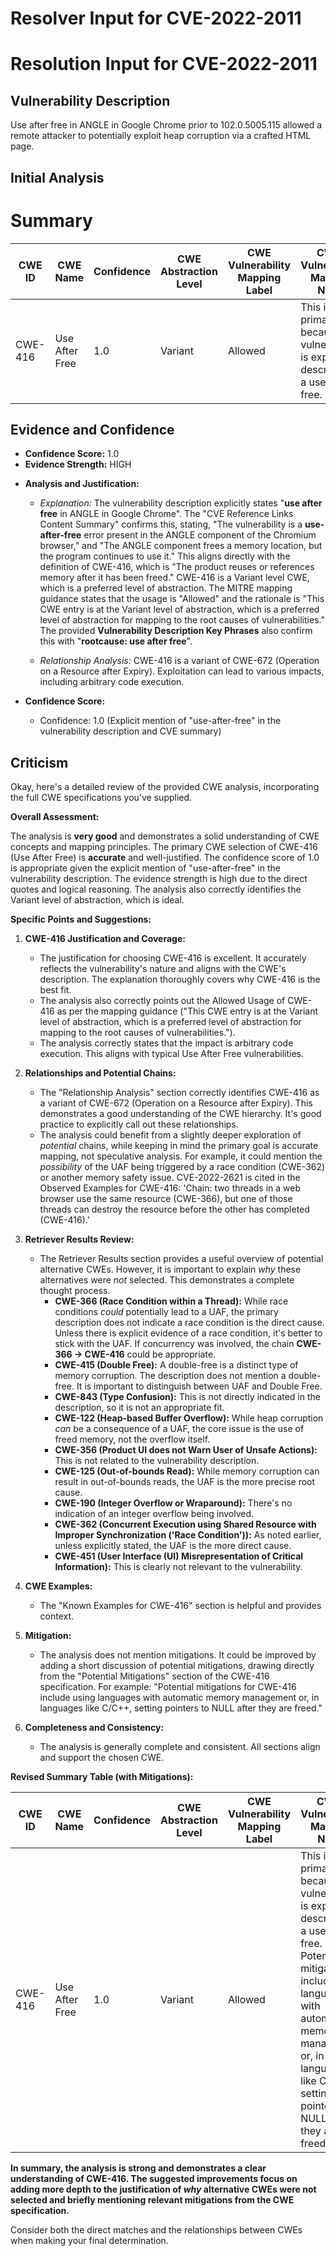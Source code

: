 # Resolver Input for CVE-2022-2011

# Resolution Input for CVE-2022-2011

## Vulnerability Description
Use after free in ANGLE in Google Chrome prior to 102.0.5005.115 allowed a remote attacker to potentially exploit heap corruption via a crafted HTML page.

## Initial Analysis
# Summary
| CWE ID | CWE Name | Confidence | CWE Abstraction Level | CWE Vulnerability Mapping Label | CWE-Vulnerability Mapping Notes |
|---|---|---|---|---|---|
| CWE-416 | Use After Free | 1.0 | Variant | Allowed | This is the primary CWE because the vulnerability is explicitly described as a use-after-free. |

## Evidence and Confidence

*   **Confidence Score:** 1.0
*   **Evidence Strength:** HIGH

- **Analysis and Justification:**  
  - *Explanation:* The vulnerability description explicitly states "**use after free** in ANGLE in Google Chrome". The "CVE Reference Links Content Summary" confirms this, stating, "The vulnerability is a **use-after-free** error present in the ANGLE component of the Chromium browser," and "The ANGLE component frees a memory location, but the program continues to use it." This aligns directly with the definition of CWE-416, which is "The product reuses or references memory after it has been freed." CWE-416 is a Variant level CWE, which is a preferred level of abstraction. The MITRE mapping guidance states that the usage is "Allowed" and the rationale is "This CWE entry is at the Variant level of abstraction, which is a preferred level of abstraction for mapping to the root causes of vulnerabilities." The provided **Vulnerability Description Key Phrases** also confirm this with "**rootcause: use after free**".

  - *Relationship Analysis:* CWE-416 is a variant of CWE-672 (Operation on a Resource after Expiry). Exploitation can lead to various impacts, including arbitrary code execution.

- **Confidence Score:**  
  - Confidence: 1.0 (Explicit mention of "use-after-free" in the vulnerability description and CVE summary)

## Criticism
Okay, here's a detailed review of the provided CWE analysis, incorporating the full CWE specifications you've supplied.

**Overall Assessment:**

The analysis is **very good** and demonstrates a solid understanding of CWE concepts and mapping principles.  The primary CWE selection of CWE-416 (Use After Free) is **accurate** and well-justified. The confidence score of 1.0 is appropriate given the explicit mention of "use-after-free" in the vulnerability description. The evidence strength is high due to the direct quotes and logical reasoning. The analysis also correctly identifies the Variant level of abstraction, which is ideal.

**Specific Points and Suggestions:**

1.  **CWE-416 Justification and Coverage:**

    *   The justification for choosing CWE-416 is excellent. It accurately reflects the vulnerability's nature and aligns with the CWE's description. The explanation thoroughly covers why CWE-416 is the best fit.
    *   The analysis also correctly points out the Allowed Usage of CWE-416 as per the mapping guidance ("This CWE entry is at the Variant level of abstraction, which is a preferred level of abstraction for mapping to the root causes of vulnerabilities.").
    *   The analysis correctly states that the impact is arbitrary code execution. This aligns with typical Use After Free vulnerabilities.

2.  **Relationships and Potential Chains:**

    *   The "Relationship Analysis" section correctly identifies CWE-416 as a variant of CWE-672 (Operation on a Resource after Expiry). This demonstrates a good understanding of the CWE hierarchy.  It's good practice to explicitly call out these relationships.
    *   The analysis could benefit from a slightly deeper exploration of *potential* chains, while keeping in mind the primary goal is accurate mapping, not speculative analysis. For example, it could mention the *possibility* of the UAF being triggered by a race condition (CWE-362) or another memory safety issue. CVE-2022-2621 is cited in the Observed Examples for CWE-416: 'Chain: two threads in a web browser use the same resource (CWE-366), but one of those threads can destroy the resource before the other has completed (CWE-416).'

3.  **Retriever Results Review:**

    *   The Retriever Results section provides a useful overview of potential alternative CWEs. However, it is important to explain *why* these alternatives were *not* selected. This demonstrates a complete thought process.
        *   **CWE-366 (Race Condition within a Thread):**  While race conditions *could* potentially lead to a UAF, the primary description does not indicate a race condition is the direct cause. Unless there is explicit evidence of a race condition, it's better to stick with the UAF. If concurrency was involved, the chain **CWE-366 -> CWE-416** could be appropriate.
        *   **CWE-415 (Double Free):** A double-free is a distinct type of memory corruption.  The description does not mention a double-free.  It is important to distinguish between UAF and Double Free.
        *   **CWE-843 (Type Confusion):** This is not directly indicated in the description, so it is not an appropriate fit.
        *   **CWE-122 (Heap-based Buffer Overflow):**  While heap corruption *can* be a consequence of a UAF, the core issue is the use of freed memory, not the overflow itself.
        *   **CWE-356 (Product UI does not Warn User of Unsafe Actions):** This is not related to the vulnerability description.
        *   **CWE-125 (Out-of-bounds Read):**  While memory corruption can result in out-of-bounds reads, the UAF is the more precise root cause.
        *   **CWE-190 (Integer Overflow or Wraparound):**  There's no indication of an integer overflow being involved.
        *   **CWE-362 (Concurrent Execution using Shared Resource with Improper Synchronization ('Race Condition')):** As noted earlier, unless explicitly stated, the UAF is the more direct cause.
        *   **CWE-451 (User Interface (UI) Misrepresentation of Critical Information):** This is clearly not relevant to the vulnerability.

4.  **CWE Examples:**

    *   The "Known Examples for CWE-416" section is helpful and provides context.

5.  **Mitigation:**

    *   The analysis does not mention mitigations. It could be improved by adding a short discussion of potential mitigations, drawing directly from the "Potential Mitigations" section of the CWE-416 specification.  For example:  "Potential mitigations for CWE-416 include using languages with automatic memory management or, in languages like C/C++, setting pointers to NULL after they are freed."

6.  **Completeness and Consistency:**

    *   The analysis is generally complete and consistent. All sections align and support the chosen CWE.

**Revised Summary Table (with Mitigations):**

| CWE ID  | CWE Name       | Confidence | CWE Abstraction Level | CWE Vulnerability Mapping Label | CWE-Vulnerability Mapping Notes                                                                                                                                                                                                 |
| ------- | -------------- | ---------- | --------------------- | ------------------------------- | ------------------------------------------------------------------------------------------------------------------------------------------------------------------------------------------------------------------------------ |
| CWE-416 | Use After Free | 1.0        | Variant               | Allowed                         | This is the primary CWE because the vulnerability is explicitly described as a use-after-free.  Potential mitigations include using languages with automatic memory management or, in languages like C/C++, setting pointers to NULL after they are freed. |

**In summary, the analysis is strong and demonstrates a clear understanding of CWE-416.  The suggested improvements focus on adding more depth to the justification of *why* alternative CWEs were not selected and briefly mentioning relevant mitigations from the CWE specification.**

Consider both the direct matches and the relationships between CWEs
when making your final determination.
        